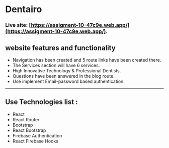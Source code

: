 # Dentairo

### Live site: [https://assigment-10-47c9e.web.app/](https://assigment-10-47c9e.web.app/).

## website features and functionality

- Navigation has been created and 5 route links have been created there.
- The Services section will have 6 services.
- High Innovative Technology & Professional Dentists.
- Questions have been answered in the blog route.
- Use implement Email-password based authentication.

---

## Use Technologies list :

- React
- React Router
- Bootstrap
- React Bootstrap
- Firebase Authentication
- React Firebase Hooks
